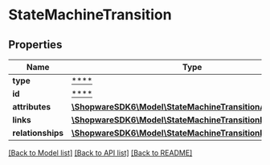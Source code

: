 # StateMachineTransition

## Properties
Name | Type | Description | Notes
------------ | ------------- | ------------- | -------------
**type** | [****](.md) |  | [optional] 
**id** | [****](.md) |  | [optional] 
**attributes** | [**\ShopwareSDK6\Model\StateMachineTransitionAttributes**](StateMachineTransitionAttributes.md) |  | [optional] 
**links** | [**\ShopwareSDK6\Model\StateMachineTransitionLinks**](StateMachineTransitionLinks.md) |  | [optional] 
**relationships** | [**\ShopwareSDK6\Model\StateMachineTransitionRelationships**](StateMachineTransitionRelationships.md) |  | [optional] 

[[Back to Model list]](../../README.md#documentation-for-models) [[Back to API list]](../../README.md#documentation-for-api-endpoints) [[Back to README]](../../README.md)

